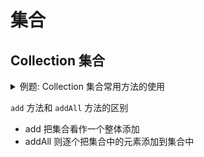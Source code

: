 # 集合

## Collection 集合
<details>
<summary>例题: Collection 集合常用方法的使用<br/>
</summary>

``` java
public class CollectionTest {

  public static void main(String[] args) {

    class People {
      private String name;
      private int age;

      public People(String name, int age) {
        this.name = name;
        this.age = age;
      }

      @Override
      public String toString() {
        return "People{" +
                "name='" + name + '\'' +
                ", age=" + age +
                '}';
      }
    }

    Collection collection = new ArrayList();
    collection.add("Java"); //添加字符串类型的元素
    collection.add(1);
    collection.add(3.14);
    collection.add(new People("杜远超", 25));
    System.out.println(collection); // [Java, 1, 3.14, People{name='杜远超', age=25}]
  }
}
```
</details>

`add` 方法和 `addAll` 方法的区别
* add 把集合看作一个整体添加
* addAll 则逐个把集合中的元素添加到集合中